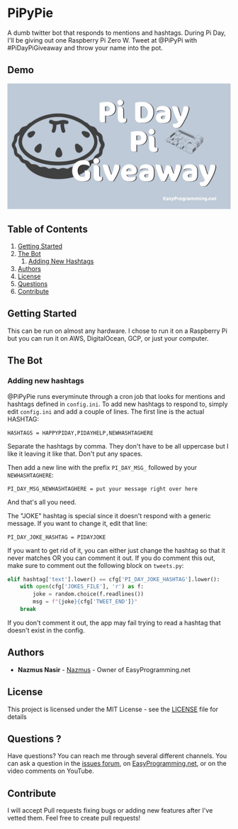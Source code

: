 # PiPyPie

A dumb twitter bot that responds to mentions and hashtags. During Pi Day, I'll be giving out one Raspberry Pi Zero W. Tweet at @PiPyPi with #PiDayPiGiveaway and throw your name into the 
pot. 

## Demo

<a href="https://www.youtube.com/watch?v=CvN9X5nqWH0" target="_blank"><img src="PiDayPiGiveaway.jpg" alt="PiPyPie Demo" width="700px" /></a>


## Table of Contents

1. [Getting Started](#getting-started)
2. [The Bot](#the-bot)
    1. [Adding New Hashtags](#adding-new-hashtags)
3. [Authors](#authors)
4. [License](#license)
5. [Questions](#questions-)
6. [Contribute](#contribute)

## Getting Started

This can be run on almost any hardware. I chose to run it on a Raspberry Pi but you can run it on AWS, DigitalOcean, GCP, or just your 
computer. 

## The Bot

### Adding new hashtags

@PiPyPie runs everyminute through a cron job that looks for mentions and hashtags defined in `config.ini`. To add new hashtags to respond to, 
simply edit `config.ini` and add a couple of lines. The first line is the actual HASHTAG:

```editorconfig
HASHTAGS = HAPPYPIDAY,PIDAYHELP,NEWHASHTAGHERE
``` 

Separate the hashtags by comma. They don't have to be all uppercase but I like it leaving it like that. Don't put any spaces. 

Then add a new line with the prefix `PI_DAY_MSG_` followed by your `NEWHASHTAGHERE`:

```editorconfig
PI_DAY_MSG_NEWHASHTAGHERE = put your message right over here
```

And that's all you need. 

The "JOKE" hashtag is special since it doesn't respond with a generic message. If you want to change it, edit that line:

```editorconfig
PI_DAY_JOKE_HASHTAG = PIDAYJOKE
```

If you want to get rid of it, you can either just change the hashtag so that it never matches OR you can comment it out. If you do comment this
out, make sure to comment out the following block on `tweets.py`:

```python
elif hashtag['text'].lower() == cfg['PI_DAY_JOKE_HASHTAG'].lower():
    with open(cfg['JOKES_FILE'], 'r') as f:
        joke = random.choice(f.readlines())
        msg = f"{joke}{cfg['TWEET_END']}"
    break
```

If you don't comment it out, the app may fail trying to read a hashtag that doesn't exist in the config. 

## Authors
* **Nazmus Nasir** - [Nazmus](https://nazm.us) - Owner of EasyProgramming.net

## License

This project is licensed under the MIT License - see the [LICENSE](LICENSE) file for details

## Questions ?
Have questions? You can reach me through several different channels. You can ask a question in the  [issues forum](/../../issues), 
on [EasyProgramming.net](https://www.easyprogramming.net), or on the video comments on YouTube. 


## Contribute 
I will accept Pull requests fixing bugs or adding new features after I've vetted them. Feel free to create pull requests!  